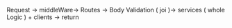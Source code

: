 Request -> middleWare->  Routes -> Body Validation ( joi )-> services ( whole Logic ) + clients -> return 